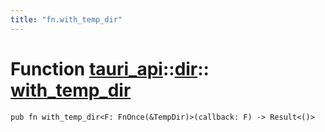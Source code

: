```yaml
---
title: "fn.with_temp_dir"
---
```


# Function [tauri_api](/docs/api/rust/tauri_api/../index.html)::​[dir](/docs/api/rust/tauri_api/index.html)::​[with_temp_dir](/docs/api/rust/tauri_api/)

    pub fn with_temp_dir<F: FnOnce(&TempDir)>(callback: F) -> Result<()>
      